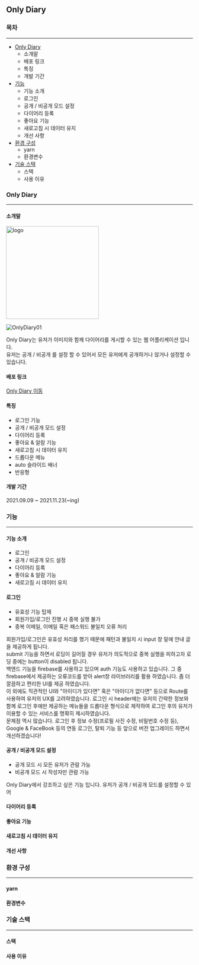 ## Only Diary
### 목차
---
* [Only Diary](#Only-Diary)
   * 소개말
   * 배포 링크
   * 특징
   * 개발 기간
* [기능](#기능)
   * 기능 소개
   * 로그인
   * 공개 / 비공개 모드 설정
   * 다이어리 등록
   * 좋아요 기능
   * 새로고침 시 데이터 유지
   * 개선 사항
* [환경 구성](#환경-구성)
   * yarn
   * 환경변수
* [기술 스택](#기술-스택)
   * 스택
   * 사용 이유
<!-- * [개선사항](#개선사항) -->
### Only Diary
---
#### 소개말
<img src="https://user-images.githubusercontent.com/80934175/143998142-7b66bde1-3a59-48c5-a820-c3ed0dd5d855.png" width="250px" height="250px" alt="logo"/>

![OnlyDiary01](https://user-images.githubusercontent.com/80934175/143999330-92f265cb-1d46-4b82-892e-2de8997bf0f3.jpg)

Only Diary는 유저가 이미지와 함께 다이어리를 게시할 수 있는 웹 어플리케이션 입니다.<br />
유저는 공개 / 비공개 를 설정 할 수 있어서 모든 유저에게 공개하거나 않거나 설정할 수 있습니다.
#### 배포 링크
[Only Diary 이동](https://only-diary.web.app/)
#### 특징
- 로그인 기능 
- 공개 / 비공개 모드 설정
- 다이어리 등록
- 좋아요 & 알람 기능
- 새로고침 시 데이터 유지
- 드롭다운 메뉴
- auto 슬라이드 배너
- 반응형
#### 개발 기간
2021.09.09 ~ 2021.11.23(~ing)
### 기능
---
#### 기능 소개
- 로그인
- 공개 / 비공개 모드 설정
- 다이어리 등록
- 좋아요 & 알람 기능
- 새로고침 시 데이터 유지
#### 로그인
- 유효성 기능 탑재
- 회원가입/로그인 진행 시 중복 실행 불가
- 중복 이메일, 이메일 혹은 패스워드 불일치 오류 처리


회원가입/로그인은 유효성 처리를 했기 때문에 패턴과 불일치 시 input 창 밑에 안내 글을 제공하게 됩니다.<br />
submit 기능을 하면서 로딩이 길어질 경우 유저가 의도적으로 중복 실행을 피하고자 로딩 중에는 button이 disabled 됩니다.<br />
백엔드 기능을 firebase를 사용하고 있으며 auth 기능도 사용하고 있습니다. 그 중 firebase에서 제공하는 오류코드를 받아 alert창 라이브러리를 활용 하였습니다. 
좀 더 깔끔하고 편리한 UI를 제공 하였습니다.<br />
이 외에도 직관적인 UI와 "아이디가 있다면" 혹은 "아이디가 없다면" 등으로 Route를 사용하여 유저의 UX를 고려하였습니다. 
로그인 시 header에는 유저의 간략한 정보와 함께 로그인 후에만 제공하는 메뉴들을 드롭다운 형식으로 제작하여 로그인 후의 유저가 이용할 수 있는 서비스를 명확히 제시하였습니다.<br />
문제점 역시 많습니다. 로그인 후 정보 수정(프로필 사진 수정, 비밀번호 수정 등), Google & FaceBook 등의 연동 로그인, 탈퇴 기능 등 앞으로 버전 업그레이드 하면서 개선하겠습니다!
#### 공개 / 비공개 모드 설정
- 공개 모드 시 모든 유저가 관람 가능
- 비공개 모드 시 작성자만 관람 가능

Only Diary에서 강조하고 싶은 기능 입니다. 유저가 공개 / 비공개 모드를 설정할 수 있어 

#### 다이어리 등록
#### 좋아요 기능
#### 새로고침 시 데이터 유지
#### 개선 사항
### 환경 구성
---
#### yarn
#### 환경변수
### 기술 스택
---
#### 스택
#### 사용 이유
<!-- ### 개선사항
---
 -->

